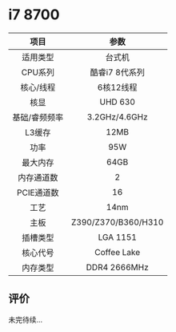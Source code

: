 # i7 8700


| 项目 | 参数 |
| :------: | :------: |
|适用类型 | 台式机|
|CPU系列| 酷睿i7 8代系列 |
|核心/线程| 6核12线程|
|核显| UHD 630  |
|基础/睿频频率 |3.2GHz/4.6GHz|
| L3缓存| 12MB|
|功率| 95W |
|最大内存| 64GB |
|内存通道数| 2 |
|PCIE通道数| 16 |
|工艺|14nm |
|主板| Z390/Z370/B360/H310  |
|插槽类型| LGA 1151 |
|核心代号|  Coffee Lake  |
|内存类型| DDR4 2666MHz |

## 评价

 未完待续...